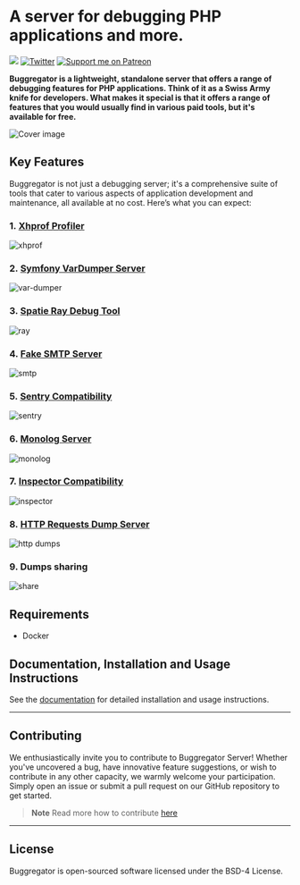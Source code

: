 # A server for debugging PHP applications and more.

<a href="https://discord.gg/vDsCD3EKUB"><img src="https://img.shields.io/badge/discord-chat-magenta.svg"></a>
[![Twitter](https://img.shields.io/badge/twitter-Follow-blue)](https://twitter.com/buggregator)
[![Support me on Patreon](https://img.shields.io/endpoint.svg?url=https%3A%2F%2Fshieldsio-patreon.vercel.app%2Fapi%3Fusername%3Dbutschster%26type%3Dpatrons&style=flat)](https://patreon.com/butschster)

**Buggregator is a lightweight, standalone server that offers a range of debugging features for PHP applications. Think of it as a Swiss Army knife for developers. What makes it special is that it offers a range of features that you would usually find in various paid tools, but it's available for free.**

![Cover image](https://github.com/buggregator/server/assets/773481/47491a3c-57a3-4b40-b82e-37976afdf708)


## Key Features[​](https://docs.buggregator.dev/#key-features)

Buggregator is not just a debugging server; it's a comprehensive suite of tools that cater to various aspects of application development and maintenance, all available at no cost. Here’s what you can expect:

### 1. [Xhprof Profiler](https://docs.buggregator.dev/config/xhprof.html)[​](https://docs.buggregator.dev/#_1-xhprof-profiler)

![xhprof](https://github.com/buggregator/server/assets/773481/d69e1158-599d-4546-96a9-40a42cb060f4)


### 2. [Symfony VarDumper Server](https://docs.buggregator.dev/config/var-dumper.html)[​](https://docs.buggregator.dev/#_2-symfony-vardumper-server)

![var-dumper](https://github.com/buggregator/server/assets/773481/b77fa867-0a8e-431a-9126-f69959dc18f4)


### 3. [Spatie Ray Debug Tool](https://docs.buggregator.dev/config/ray.html)[​](https://docs.buggregator.dev/#_3-spatie-ray-debug-tool)

![ray](https://github.com/buggregator/server/assets/773481/168b27f7-75b1-4837-b0a1-37146d5b8b52)


### 4. [Fake SMTP Server](https://docs.buggregator.dev/config/smtp.html)[​](https://docs.buggregator.dev/#_4-fake-smtp-server)

![smtp](https://github.com/buggregator/server/assets/773481/8dd60ddf-c8d8-4a26-a8c0-b05052414a5f)

### 5. [Sentry Compatibility](https://docs.buggregator.dev/config/sentry.html)[​](https://docs.buggregator.dev/#_5-sentry-compatibility)

![sentry](https://github.com/buggregator/server/assets/773481/e979fda5-54c8-42cc-8224-a1c5d828569a)

### 6. [Monolog Server](https://docs.buggregator.dev/config/monolog.html)[​](https://docs.buggregator.dev/#_6-monolog-server)

![monolog](https://github.com/buggregator/server/assets/773481/21919110-fd4d-490d-a78e-41242d329885)

### 7. [Inspector Compatibility](https://docs.buggregator.dev/config/inspector.html)[​](https://docs.buggregator.dev/#_7-inspector-compatibility)

![inspector](https://github.com/buggregator/server/assets/773481/ab002ecf-e1dc-4433-90d4-0e42ff8c0ab3)

### 8. [HTTP Requests Dump Server](https://docs.buggregator.dev/config/http-dumps.html)[​](https://docs.buggregator.dev/#_8-http-requests-dump-server)

![http dumps](https://github.com/buggregator/server/assets/773481/fc823390-b490-4bbb-a787-44471eca9fb6)

### 9. Dumps sharing

![share](https://github.com/buggregator/server/assets/773481/a524ffcb-8208-4b89-96b8-9c9199142f51)

## Requirements

- Docker

## Documentation, Installation and Usage Instructions

See the [documentation](https://docs.buggregator.dev/) for detailed installation and usage instructions.

---

## Contributing

We enthusiastically invite you to contribute to Buggregator Server! Whether you've uncovered a bug, have innovative feature suggestions, or wish to contribute in any other capacity, we warmly welcome your participation. Simply open an issue or submit a pull request on our GitHub repository to get started.

> **Note**
> Read more how to contribute [here](https://docs.buggregator.dev/contributing/architecture.html)

---

## License

Buggregator is open-sourced software licensed under the BSD-4 License.
